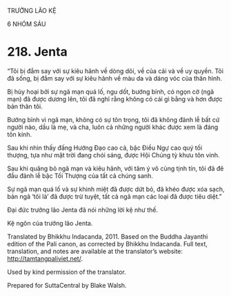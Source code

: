 TRƯỞNG LÃO KỆ

6 NHÓM SÁU

# 218\. Jenta

“Tôi bị đắm say với sự kiêu hãnh về dòng dõi, về của cải và về uy quyền. Tôi đã sống, bị đắm say với sự kiêu hãnh về màu da và dáng vóc của thân hình.

Bị hủy hoại bởi sự ngã mạn quá lố, ngu dốt, bướng bỉnh, có ngọn cờ (ngã mạn) đã được dương lên, tôi đã nghĩ rằng không có cái gì bằng và hơn được bản thân tôi.

Bướng bỉnh vì ngã mạn, không có sự tôn trọng, tôi đã không đảnh lễ bất cứ người nào, dầu là mẹ, và cha, luôn cả những người khác được xem là đáng tôn kính.

Sau khi nhìn thấy đấng Hướng Đạo cao cả, bậc Điều Ngự cao quý tối thượng, tựa như mặt trời đang chói sáng, được Hội Chúng tỳ khưu tôn vinh.

Sau khi quăng bỏ ngã mạn và kiêu hãnh, với tâm ý vô cùng tịnh tín, tôi đã đê đầu đảnh lễ bậc Tối Thượng của tất cả chúng sanh.

Sự ngã mạn quá lố và sự khinh miệt đã được dứt bỏ, đã khéo được xóa sạch, bản ngã ‘tôi là’ đã được trừ tuyệt, tất cả ngã mạn các loại đã được tiêu diệt.”

Đại đức trưởng lão Jenta đã nói những lời kệ như thế.

Kệ ngôn của trưởng lão Jenta.

Translated by Bhikkhu Indacanda, 2011. Based on the Buddha Jayanthi edition of the Pali canon, as corrected by Bhikkhu Indacanda. Full text, translation, and notes are available at the translator’s website: http://tamtangpaliviet.net/.

Used by kind permission of the translator.

Prepared for SuttaCentral by Blake Walsh.